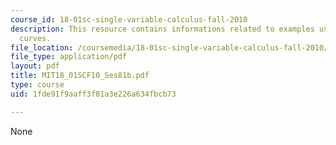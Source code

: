 ```yaml
---
course_id: 18-01sc-single-variable-calculus-fall-2010
description: This resource contains informations related to examples using parametrized
  curves.
file_location: /coursemedia/18-01sc-single-variable-calculus-fall-2010/1fde91f9aaff3f81a3e226a634fbcb73_MIT18_01SCF10_Ses81b.pdf
file_type: application/pdf
layout: pdf
title: MIT18_01SCF10_Ses81b.pdf
type: course
uid: 1fde91f9aaff3f81a3e226a634fbcb73

---
```

None
